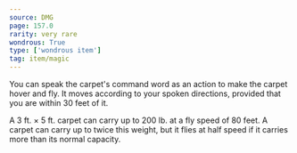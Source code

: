 ```yaml
---
source: DMG
page: 157.0
rarity: very rare
wondrous: True
type: ['wondrous item']
tag: item/magic
---
```


You can speak the carpet's command word as an action to make the carpet hover and fly. It moves according to your spoken directions, provided that you are within 30 feet of it.

A 3 ft. × 5 ft. carpet can carry up to 200 lb. at a fly speed of 80 feet. A carpet can carry up to twice this weight, but it flies at half speed if it carries more than its normal capacity.


